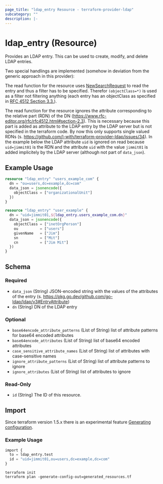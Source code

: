```yaml
---
page_title: "ldap_entry Resource - terraform-provider-ldap"
subcategory: ""
description: |-
---
```


# ldap_entry (Resource)

Provides an LDAP entry. This can be used to create, modify, and delete LDAP entries.

Two special handlings are implemented (somehow in deviation from the generic approach in this provider):

The read function for the resource uses
[NewSearchRequest](https://pkg.go.dev/github.com/go-ldap/ldap/v3@v3.4.5#NewSearchRequest) to read the entry 
and thus a filter has to be specified.
Therefor `(objectClass=*)` is used as a filter not filtering anything 
(each entry has an objectClass as specified in [RFC 4512 Section 3.3.](https://www.rfc-editor.org/rfc/rfc4512.html#section-3.3)).

The read function for the resource ignores the attribute corresponding to the relative part (RDN) of the DN (https://www.rfc-editor.org/rfc/rfc4512.html#section-2.3).
This is necessary because this part is added as attribute to the LDAP entry by the LDAP server but is not specified in the terraform code.
By now this only supports single valued RDNs (s. https://github.com/l-with/terraform-provider-ldap/issues/34). 
In the example below the LDAP attribute `uid` is ignored on read because `uid=jimmit01` is the RDN 
and the attribute `uid` with the value `jimmit01` is added implicitely by the LDAP server (although not part of `data_json`).

## Example Usage
```terraform
resource "ldap_entry" "users_example_com" {
  dn = "ou=users,dc=example,dc=com"
  data_json = jsonencode({
    objectClass = ["organizationalUnit"]
  })
}

resource "ldap_entry" "user_example" {
  dn = "uid=jimmit01,${ldap_entry.users_example_com.dn}"
  data_json = jsonencode({
    objectClass = ["inetOrgPerson"]
    ou          = ["users"]
    givenName   = ["Jim"]
    sn          = ["Mit"]
    cn          = ["Jim Mit"]
  })
}
```

<!-- schema generated by tfplugindocs -->
## Schema

### Required

- `data_json` (String) JSON-encoded string with the values of the attributes of the entry (s. https://pkg.go.dev/github.com/go-ldap/ldap/v3#EntryAttribute)
- `dn` (String) DN of the LDAP entry

### Optional

- `base64encode_attribute_patterns` (List of String) list of attribute patterns for base64 encoded attributes
- `base64encode_attributes` (List of String) list of base64 encoded attributes
- `case_sensitive_attribute_names` (List of String) list of attributes with case-sensitive names
- `ignore_attribute_patterns` (List of String) list of attribute patterns to ignore
- `ignore_attributes` (List of String) list of attributes to ignore

### Read-Only

- `id` (String) The ID of this resource.

## Import

Since terraform version 1.5.x there is an experimental feature 
[Generating configuration](https://developer.hashicorp.com/terraform/language/import/generating-configuration).

### Example Usage

```terraform
import {
  to = ldap_entry.test
  id = "uid=jimmit01,ou=users,dc=example,dc=com"
}
```

```shell
terraform init
terraform plan -generate-config-out=generated_resources.tf
```
